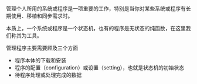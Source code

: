 管理个人所用的系统或程序是一项重要的工作，特别是当你对某些系统或程序有长期使用、移植和同步需求时。

本质上，一个系统或程序是一个状态机，也有的程序是无状态的纯函数，在这里我们称其为工具。

管理程序主要需要顾及三个方面
- 程序本体的下载和安装
- 程序的配置（configuration）或设置（setting），也就是状态机的初始状态
- 待程序处理或处理完成的数据